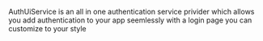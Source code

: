 AuthUiService is an all in one authentication service privider which allows you add authentication to your app seemlessly with a login page you can customize to your style
